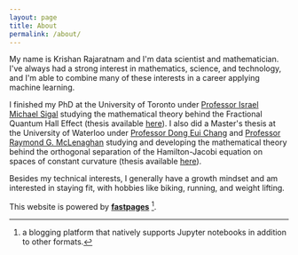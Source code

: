 ```yaml
---
layout: page
title: About
permalink: /about/
---
```


My name is Krishan Rajaratnam and I'm data scientist and mathematician. I've always had a strong interest in mathematics, science, and technology, and I'm able to combine many of these interests in a career applying machine learning.

I finished my PhD at the University of Toronto under [Professor Israel Michael Sigal](https://www.math.toronto.edu/sigal/) studying the mathematical theory behind the Fractional Quantum Hall Effect (thesis available [here](https://tspace.library.utoronto.ca/bitstream/1807/95954/3/Rajaratnam_Krishan_201906_PhD_thesis.pdf)). I also did a Master's thesis at the University of Waterloo under [Professor Dong Eui Chang](https://ee.kaist.ac.kr/node) and [Professor Raymond G. McLenaghan](https://uwaterloo.ca/applied-mathematics/people-profiles/raymond-g-mclenaghan) studying and developing the mathematical theory behind the orthogonal separation of the Hamilton-Jacobi equation on spaces of constant curvature (thesis available [here](https://uwspace.uwaterloo.ca/handle/10012/8350)).

Besides my technical interests, I generally have a growth mindset and am interested in staying fit, with hobbies like biking, running, and weight lifting.

This website is powered by **[fastpages](https://github.com/fastai/fastpages)** [^1].



[^1]:a blogging platform that natively supports Jupyter notebooks in addition to other formats.
